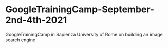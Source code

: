 # GoogleTrainingCamp-September-2nd-4th-2021
GoogleTrainingCamp in Sapienza University of Rome on building an image search engine
